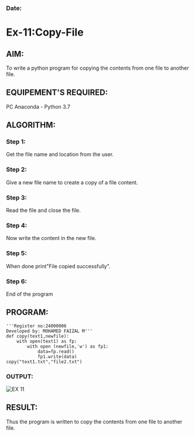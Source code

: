 ### Date:
# Ex-11:Copy-File
## AIM:
To write a python program for copying the contents from one file to another file.
## EQUIPEMENT'S REQUIRED: 
PC
Anaconda - Python 3.7
## ALGORITHM: 
### Step 1:
Get the file name and location from the user.

### Step 2:
Give a new file name to create a copy of a file content.

### Step 3:
Read the file and close the file.

### Step 4:
Now write the content in the new file.

### Step 5:
When done print"File copied successfully".

### Step 6:
End of the program
## PROGRAM:
```
'''Register no:24000006
Developed by: MOHAMED FAIZAL M'''
def copy(text1,newfile):
    with open(text1) as fp:
        with open (newfile,'w') as fp1:
            data=fp.read()
            fp1.write(data)
copy("text1.txt","file2.txt")
```
### OUTPUT:
![EX 11](https://github.com/user-attachments/assets/7479b9a2-2b12-43ca-8ac8-0a77b90ab8da)


## RESULT:
Thus the program is written to copy the contents from one file to another file.
